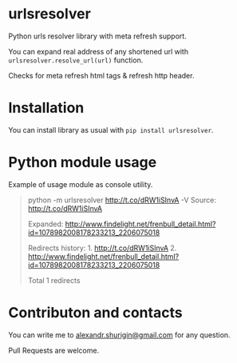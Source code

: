 # urlsresolver
Python urls resolver library with meta refresh support.

You can expand real address of any shortened url with `urlsresolver.resolve_url(url)` function.

Checks for meta refresh html tags & refresh http header. 

# Installation

You can install library as usual with `pip install urlsresolver`.
 
# Python module usage

Example of usage module as console utility.
 
> python -m urlsresolver http://t.co/dRW1iSInvA -V
> Source:
>     http://t.co/dRW1iSInvA
> 
> Expanded:
>     http://www.findelight.net/frenbull_detail.html?id=1078982008178233213_2206075018
> 
> Redirects history:
>     1. http://t.co/dRW1iSInvA
>     2. http://www.findelight.net/frenbull_detail.html?id=1078982008178233213_2206075018
> 
> Total 1 redirects


# Contributon and contacts

You can write me to alexandr.shurigin@gmail.com for any question.

Pull Requests are welcome.